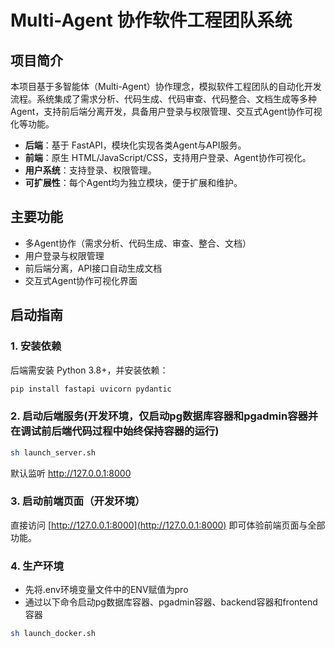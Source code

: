 # Multi-Agent 协作软件工程团队系统

## 项目简介
本项目基于多智能体（Multi-Agent）协作理念，模拟软件工程团队的自动化开发流程。系统集成了需求分析、代码生成、代码审查、代码整合、文档生成等多种Agent，支持前后端分离开发，具备用户登录与权限管理、交互式Agent协作可视化等功能。

- **后端**：基于 FastAPI，模块化实现各类Agent与API服务。
- **前端**：原生 HTML/JavaScript/CSS，支持用户登录、Agent协作可视化。
- **用户系统**：支持登录、权限管理。
- **可扩展性**：每个Agent均为独立模块，便于扩展和维护。

## 主要功能
- 多Agent协作（需求分析、代码生成、审查、整合、文档）
- 用户登录与权限管理
- 前后端分离，API接口自动生成文档
- 交互式Agent协作可视化界面


## 启动指南

### 1. 安装依赖
后端需安装 Python 3.8+，并安装依赖：
```bash
pip install fastapi uvicorn pydantic
```

### 2. 启动后端服务(开发环境，仅启动pg数据库容器和pgadmin容器并在调试前后端代码过程中始终保持容器的运行)
```bash
sh launch_server.sh
```
默认监听 http://127.0.0.1:8000

### 3. 启动前端页面（开发环境）
直接访问 [http://127.0.0.1:8000](http://127.0.0.1:8000) 即可体验前端页面与全部功能。

### 4. 生产环境
- 先将.env环境变量文件中的ENV赋值为pro
- 通过以下命令启动pg数据库容器、pgadmin容器、backend容器和frontend容器
```bash
sh launch_docker.sh
```



